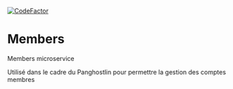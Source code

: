 [![CodeFactor](https://www.codefactor.io/repository/github/panghostlin/members/badge)](https://www.codefactor.io/repository/github/panghostlin/members)

# Members
Members microservice

Utilisé dans le cadre du Panghostlin pour permettre la gestion des comptes membres
